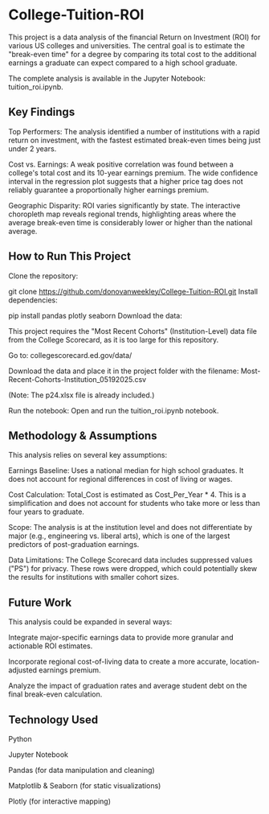 # College-Tuition-ROI

This project is a data analysis of the financial Return on Investment (ROI) for various US colleges and universities. The central goal is to estimate the "break-even time" for a degree by comparing its total cost to the additional earnings a graduate can expect compared to a high school graduate.

The complete analysis is available in the Jupyter Notebook: tuition_roi.ipynb.

## Key Findings
Top Performers: The analysis identified a number of institutions with a rapid return on investment, with the fastest estimated break-even times being just under 2 years.

Cost vs. Earnings: A weak positive correlation was found between a college's total cost and its 10-year earnings premium. The wide confidence interval in the regression plot suggests that a higher price tag does not reliably guarantee a proportionally higher earnings premium.

Geographic Disparity: ROI varies significantly by state. The interactive choropleth map reveals regional trends, highlighting areas where the average break-even time is considerably lower or higher than the national average.



## How to Run This Project
Clone the repository:

git clone https://github.com/donovanweekley/College-Tuition-ROI.git
Install dependencies:

pip install pandas plotly seaborn
Download the data:

This project requires the "Most Recent Cohorts" (Institution-Level) data file from the College Scorecard, as it is too large for this repository.

Go to: collegescorecard.ed.gov/data/

Download the data and place it in the project folder with the filename: Most-Recent-Cohorts-Institution_05192025.csv

(Note: The p24.xlsx file is already included.)

Run the notebook: Open and run the tuition_roi.ipynb notebook.

## Methodology & Assumptions
This analysis relies on several key assumptions:

Earnings Baseline: Uses a national median for high school graduates. It does not account for regional differences in cost of living or wages.

Cost Calculation: Total_Cost is estimated as Cost_Per_Year * 4. This is a simplification and does not account for students who take more or less than four years to graduate.

Scope: The analysis is at the institution level and does not differentiate by major (e.g., engineering vs. liberal arts), which is one of the largest predictors of post-graduation earnings.

Data Limitations: The College Scorecard data includes suppressed values ("PS") for privacy. These rows were dropped, which could potentially skew the results for institutions with smaller cohort sizes.

## Future Work
This analysis could be expanded in several ways:

Integrate major-specific earnings data to provide more granular and actionable ROI estimates.

Incorporate regional cost-of-living data to create a more accurate, location-adjusted earnings premium.

Analyze the impact of graduation rates and average student debt on the final break-even calculation.

## Technology Used
Python

Jupyter Notebook

Pandas (for data manipulation and cleaning)

Matplotlib & Seaborn (for static visualizations)

Plotly (for interactive mapping)
